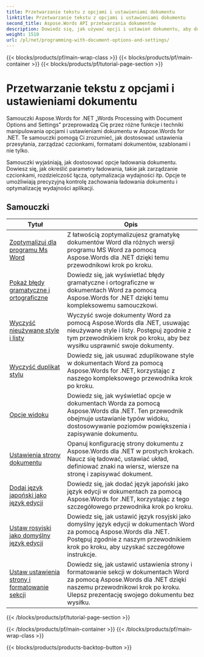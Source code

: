 ```yaml
---
title: Przetwarzanie tekstu z opcjami i ustawieniami dokumentu
linktitle: Przetwarzanie tekstu z opcjami i ustawieniami dokumentu
second_title: Aspose.Words API przetwarzania dokumentów
description: Dowiedz się, jak używać opcji i ustawień dokumentu, aby dostosować i kontrolować zachowanie dokumentów Word za pomocą Aspose.Words dla .NET. Samouczki przeprowadzą Cię przez różne funkcje, takie jak właściwości dokumentu.
weight: 1510
url: /pl/net/programming-with-document-options-and-settings/
---
```


{{< blocks/products/pf/main-wrap-class >}}
{{< blocks/products/pf/main-container >}}
{{< blocks/products/pf/tutorial-page-section >}}

# Przetwarzanie tekstu z opcjami i ustawieniami dokumentu

Samouczki Aspose.Words for .NET „Words Processing with Document Options and Settings” przeprowadzą Cię przez różne funkcje i techniki manipulowania opcjami i ustawieniami dokumentu w Aspose.Words for .NET. Te samouczki pomogą Ci zrozumieć, jak dostosować ustawienia przesyłania, zarządzać czcionkami, formatami dokumentów, szablonami i nie tylko.

Samouczki wyjaśniają, jak dostosować opcje ładowania dokumentu. Dowiesz się, jak określić parametry ładowania, takie jak zarządzanie czcionkami, rozdzielczość łącza, optymalizacja wydajności itp. Opcje te umożliwiają precyzyjną kontrolę zachowania ładowania dokumentu i optymalizację wydajności aplikacji.

 ## Samouczki
| Tytuł | Opis |
| --- | --- |
| [Zoptymalizuj dla programu Ms Word](./optimize-for-ms-word/) | Z łatwością zoptymalizujesz gramatykę dokumentów Word dla różnych wersji programu MS Word za pomocą Aspose.Words dla .NET dzięki temu przewodnikowi krok po kroku. |
| [Pokaż błędy gramatyczne i ortograficzne](./show-grammatical-and-spelling-errors/) | Dowiedz się, jak wyświetlać błędy gramatyczne i ortograficzne w dokumentach Word za pomocą Aspose.Words for .NET dzięki temu kompleksowemu samouczkowi. |
| [Wyczyść nieużywane style i listy](./cleanup-unused-styles-and-lists/) | Wyczyść swoje dokumenty Word za pomocą Aspose.Words dla .NET, usuwając nieużywane style i listy. Postępuj zgodnie z tym przewodnikiem krok po kroku, aby bez wysiłku usprawnić swoje dokumenty. |
| [Wyczyść duplikat stylu](./cleanup-duplicate-style/) | Dowiedz się, jak usuwać zduplikowane style w dokumentach Word za pomocą Aspose.Words for .NET, korzystając z naszego kompleksowego przewodnika krok po kroku. |
| [Opcje widoku](./view-options/) | Dowiedz się, jak wyświetlać opcje w dokumentach Worda za pomocą Aspose.Words dla .NET. Ten przewodnik obejmuje ustawianie typów widoku, dostosowywanie poziomów powiększenia i zapisywanie dokumentu. |
| [Ustawienia strony dokumentu](./document-page-setup/) | Opanuj konfigurację strony dokumentu z Aspose.Words dla .NET w prostych krokach. Naucz się ładować, ustawiać układ, definiować znaki na wiersz, wiersze na stronę i zapisywać dokument. |
| [Dodaj język japoński jako język edycji](./add-japanese-as-editing-languages/) | Dowiedz się, jak dodać język japoński jako język edycji w dokumentach za pomocą Aspose.Words for .NET, korzystając z tego szczegółowego przewodnika krok po kroku. |
| [Ustaw rosyjski jako domyślny język edycji](./set-russian-as-default-editing-language/) | Dowiedz się, jak ustawić język rosyjski jako domyślny język edycji w dokumentach Word za pomocą Aspose.Words dla .NET. Postępuj zgodnie z naszym przewodnikiem krok po kroku, aby uzyskać szczegółowe instrukcje. |
| [Ustaw ustawienia strony i formatowanie sekcji](./set-page-setup-and-section-formatting/) | Dowiedz się, jak ustawić ustawienia strony i formatowanie sekcji w dokumentach Word za pomocą Aspose.Words dla .NET dzięki naszemu przewodnikowi krok po kroku. Ulepsz prezentację swojego dokumentu bez wysiłku. |
{{< /blocks/products/pf/tutorial-page-section >}}

{{< /blocks/products/pf/main-container >}}
{{< /blocks/products/pf/main-wrap-class >}}

{{< blocks/products/products-backtop-button >}}
